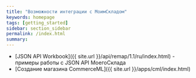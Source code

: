 ```yaml
---
title: "Возможности интеграции с МоимСкладом"
keywords: homepage
tags: [getting_started]
sidebar: section_sidebar
permalink: /index.html
summary:
---
```


* [JSON API Workbook]({{ site.url }}/api/remap/1.1/ru/index.html) - примеры работы с JSON API МоегоСклада
* [Создание магазина CommerceML]({{ site.url }}/apps/cml/index.html)